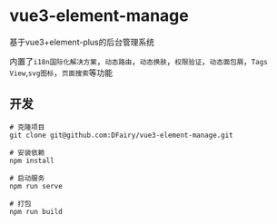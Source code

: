 # vue3-element-manage
基于vue3+element-plus的后台管理系统

内置了`i18n国际化解决方案`，`动态路由`，`动态换肤`，`权限验证`，`动态面包屑`，`Tags View`,`svg图标`，`页面搜索`等功能


## 开发
```
# 克隆项目
git clone git@github.com:DFairy/vue3-element-manage.git

# 安装依赖
npm install

# 启动服务
npm run serve

# 打包
npm run build
```
